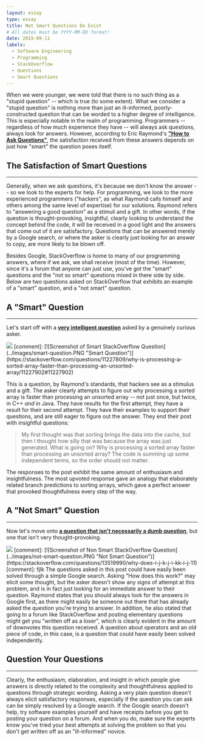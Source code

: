 ```yaml
---
layout: essay
type: essay
title: Not Smart Questions Do Exist
# All dates must be YYYY-MM-DD format!
date: 2019-09-11
labels:
  - Software Engineering
  - Programming
  - StackOverflow
  - Questions
  - Smart Questions
---
```


When we were younger, we were told that there is no such thing as a "stupid question" -- which is true (to some extent). What we 
consider a "stupid question" is nothing more than just an ill-informed, poorly-constructed question that can be worded to a higher degree
of intelligence. This is especially notable in the realm of programming. Programmers -- regardless of how much experience they have --
will always ask questions, always look for answers. However, according to Eric Raymond's **["How to Ask Questions"](http://www.catb.org/esr/faqs/smart-questions.html)**,
the satisfaction received from these answers depends on just how "smart" the question poses itself. 

## The Satisfaction of Smart Questions
-----

Generally, when we ask questions, it's because we don't know the answer -- so we look to the experts for help. For programming,
we look to the more experienced programmers ("hackers", as what Raymond calls himself and others among the same level of expertise) for 
our solutions. Raymond refers to "answering a good question" as a stimuli and a gift. In other words, if the question is 
thought-provoking, insightful, clearly looking to understand the concept behind the code, it will be received in a good light and the
answers that come out of it are satisfactory. Questions that can be answered merely by a Google search, or where the asker is clearly 
just looking for an answer to copy, are more likely to be blown off. 

Besides Google, StackOverflow is home to many of our programming answers, where if we ask, we shall receive (most of the time). However, 
since it's a forum that anyone can just use, you've got the "smart" questions and the "not so smart" questions mixed in there side by 
side. Below are two questions asked on StackOverflow that exhibits an example of a "smart" question, and a "not smart" question. 

## A "Smart" Question
-----
Let's start off with a **[very intelligent question](https://stackoverflow.com/questions/11227809/why-is-processing-a-sorted-array-faster-than-processing-an-unsorted-array/11227902#11227902)** asked by a genuinely curious asker. 

<img class="smart-question" src="{{ site.baseurl }}/images/smart-question.PNG">
[comment]: [![Screenshot of Smart StackOverflow Question](../images/smart-question.PNG "Smart Question")](https://stackoverflow.com/questions/11227809/why-is-processing-a-sorted-array-faster-than-processing-an-unsorted-array/11227902#11227902)

This is a question, by Raymond's standards, that hackers see as a stimulus and a gift. The asker clearly attempts to figure out why
processing a sorted array is faster than processing an unsorted array -- not just once, but twice, in C++ *and* in Java. They have 
results for the first attempt, they have a result for their second attempt. They have their examples to support their questions, and 
are still eager to figure out the answer. They end their post with insightful questions:

> My first thought was that sorting brings the data into the cache, but then I thought how silly that was because the 
> array was just generated.
> What is going on?
> Why is processing a sorted array faster than processing an unsorted array? The code is summing up some independent terms,
> so the order should not matter.

The responses to the post exhibit the same amount of enthusiasm and insightfulness. The most upvoted response gave an analogy that
elaborately related branch predictions to sorting arrays, which gave a perfect answer that provoked thoughtfulness every step of the 
way.

## A "Not Smart" Question
-----

Now let's move onto **[a question that isn't necessarily a dumb question](https://stackoverflow.com/questions/13519990/why-does-i-j-k-j-i-kk-i-j-11)**, but one that isn't very thought-provoking.

<img class="not-smart-question" src="{{ site.baseurl }}images/not-smart-question.PNG">
[comment]: [![Screenshot of Non Smart StackOverflow Question](../images/not-smart-question.PNG "Not Smart Question")](https://stackoverflow.com/questions/13519990/why-does-i-j-k-j-i-kk-i-j-11)
[comment]: fjlk
The questions asked in this post could have easily been solved through a simple Google search. Asking "How does this work?" may elicit
some thought, but the asker doesn't show any signs of attempt at this problem, and is in fact just looking for an immediate answer to 
their question. Raymond states that you should always look for the answers in Google first, as there might easily be someone out
there that has already asked the question you're trying to answer. In addition, he also stated that going to a forum like 
StackOverflow and posting elementary questions might get you "written off as a loser", which is clearly evident in the amount of
downvotes this question received. A question about operators and an old piece of code, in this case, is a question that could have easily been solved independently.

## Question Your Questions
-----

Clearly, the enthusiasm, elaboration, and insight in which people give answers is directly related to the complexity and
thoughtfulness applied to questions through strategic wording. Asking a very plain question doesn't always elicit 
satisfactory responses, especially if the question you can ask can be simply resolved by a Google search. If the Google search
doesn't help, try software examples yourself and have receipts before you get to posting your question on a forum. And when you
do, make sure the experts know you've tried your best attempts at solving the problem so that you don't get written off as an
"ill-informed" novice. 

